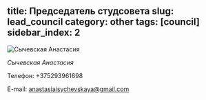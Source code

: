 title: Председатель студсовета
slug: lead_council
category: other
tags: [council]
sidebar_index: 2
---

![Сычевская Анастасия](/img/content/council/council_lead.jpg)

*Сычевская Анастасия*

Телефон:
+375293961698

E-mail:
anastasiaisychevskaya@gmail.com
